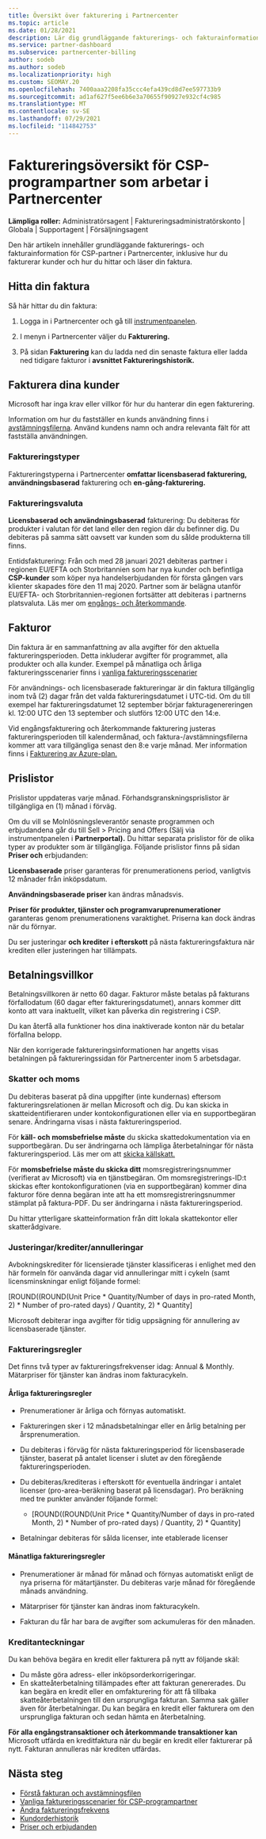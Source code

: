 ```yaml
---
title: Översikt över fakturering i Partnercenter
ms.topic: article
ms.date: 01/28/2021
description: Lär dig grundläggande fakturerings- och fakturainformation för CSP-partner i Partnercenter. Omfattar hur du fakturerar kunder och hur du hittar och läser din faktura.
ms.service: partner-dashboard
ms.subservice: partnercenter-billing
author: sodeb
ms.author: sodeb
ms.localizationpriority: high
ms.custom: SEOMAY.20
ms.openlocfilehash: 7400aaa2208fa35ccc4efa439cd8d7ee597733b9
ms.sourcegitcommit: ad1af627f5ee6b6e3a70655f90927e932cf4c985
ms.translationtype: MT
ms.contentlocale: sv-SE
ms.lasthandoff: 07/29/2021
ms.locfileid: "114842753"
---
```

# <a name="billing-overview-for-csp-program-partners-working-in-partner-center"></a>Faktureringsöversikt för CSP-programpartner som arbetar i Partnercenter 

**Lämpliga roller:** Administratörsagent | Faktureringsadministratörskonto | Globala | Supportagent | Försäljningsagent

Den här artikeln innehåller grundläggande fakturerings- och fakturainformation för CSP-partner i Partnercenter, inklusive hur du fakturerar kunder och hur du hittar och läser din faktura.


## <a name="find-your-bill"></a>Hitta din faktura

Så här hittar du din faktura:

1. Logga in i Partnercenter och gå till [instrumentpanelen](https://partner.microsoft.com/dashboard/home).

2. I menyn i Partnercenter väljer du **Fakturering.**

3. På sidan **Fakturering** kan du ladda ned din senaste faktura eller ladda ned tidigare fakturor i **avsnittet Faktureringshistorik.**

## <a name="bill-your-customers"></a>Fakturera dina kunder

Microsoft har inga krav eller villkor för hur du hanterar din egen fakturering.

Information om hur du fastställer en kunds användning finns i [avstämningsfilerna](#find-your-bill). Använd kundens namn och andra relevanta fält för att fastställa användningen.

### <a name="billing-types"></a>Faktureringstyper

Faktureringstyperna i Partnercenter **omfattar licensbaserad fakturering,** **användningsbaserad** fakturering och **en-gång-fakturering.** 

### <a name="billing-currency"></a>Faktureringsvaluta

**Licensbaserad och användningsbaserad** fakturering: Du debiteras för produkter i valutan för det land eller den region där du befinner dig. Du debiteras på samma sätt oavsett var kunden som du sålde produkterna till finns.

Entidsfakturering: Från och med 28 januari 2021 debiteras partner i regionen EU/EFTA och Storbritannien som har nya kunder och befintliga **CSP-kunder** som köper nya handelserbjudanden för första gången vars klienter skapades före den 11 maj 2020.  Partner som är belägna utanför EU/EFTA- och Storbritannien-regionen fortsätter att debiteras i partnerns platsvaluta. Läs mer om [engångs- och återkommande](azure-plan-billing.md). 

## <a name="invoices"></a>Fakturor

Din faktura är en sammanfattning av alla avgifter för den aktuella faktureringsperioden. Detta inkluderar avgifter för programmet, alla produkter och alla kunder. Exempel på månatliga och årliga faktureringsscenarier finns i [vanliga faktureringsscenarier](common-billing-scenarios.md)

För användnings- och licensbaserade faktureringar är din faktura tillgänglig inom två (2) dagar från det valda faktureringsdatumet i UTC-tid. Om du till exempel har faktureringsdatumet 12 september börjar fakturagenereringen kl. 12:00 UTC den 13 september och slutförs 12:00 UTC den 14:e. 

Vid engångsfakturering och återkommande fakturering justeras faktureringsperioden till kalendermånad, och faktura-/avstämningsfilerna kommer att vara tillgängliga senast den 8:e varje månad. Mer information finns i [Fakturering av Azure-plan.](azure-plan-billing.md) 

## <a name="price-lists"></a>Prislistor

Prislistor uppdateras varje månad. Förhandsgranskningsprislistor är tillgängliga en (1) månad i förväg.

Om du vill se Molnlösningsleverantör senaste programmen och erbjudandena går du till Sell > Pricing and Offers (Sälj via instrumentpanelen i **Partnerportal).** Du hittar separata prislistor för de olika typer av produkter som är tillgängliga. Följande prislistor finns på sidan **Priser och** erbjudanden:

**Licensbaserade** priser garanteras för prenumerationens period, vanligtvis 12 månader från inköpsdatum. 

**Användningsbaserade priser** kan ändras månadsvis.

**Priser för produkter, tjänster och programvaruprenumerationer** garanteras genom prenumerationens varaktighet. Priserna kan dock ändras när du förnyar.

Du ser justeringar **och krediter** **i efterskott** på nästa faktureringsfaktura när krediten eller justeringen har tillämpats.

## <a name="payment-terms"></a>Betalningsvillkor

Betalningsvillkoren är netto 60 dagar. Fakturor måste betalas på fakturans förfallodatum (60 dagar efter faktureringsdatumet), annars kommer ditt konto att vara inaktuellt, vilket kan påverka din registrering i CSP. 

Du kan återfå alla funktioner hos dina inaktiverade konton när du betalar förfallna belopp.

När den korrigerade faktureringsinformationen har angetts visas betalningen på faktureringssidan för Partnercenter inom 5 arbetsdagar.

### <a name="taxes-and-vat"></a>Skatter och moms

Du debiteras baserat på dina uppgifter (inte kundernas) eftersom faktureringsrelationen är mellan Microsoft och dig. Du kan skicka in skatteidentifieraren under kontokonfigurationen eller via en supportbegäran senare. Ändringarna visas i nästa faktureringsperiod.

För **käll- och momsbefrielse måste** du skicka skattedokumentation via en supportbegäran. Du ser ändringarna och lämpliga återbetalningar för nästa faktureringsperiod. Läs mer om att [skicka källskatt.](withholding-tax-credit-form.md) 

För **momsbefrielse måste du skicka ditt** momsregistreringsnummer (verifierat av Microsoft) via en tjänstbegäran.  Om momsregistrerings-ID:t skickas efter kontokonfigurationen (via en supportbegäran) kommer dina fakturor före denna begäran inte att ha ett momsregistreringsnummer stämplat på faktura-PDF. Du ser ändringarna i nästa faktureringsperiod.

Du hittar ytterligare skatteinformation från ditt lokala skattekontor eller skatterådgivare.

### <a name="adjustmentscreditscancellations"></a>Justeringar/krediter/annulleringar

Avbokningskrediter för licensierade tjänster klassificeras i enlighet med den här formeln för oanvända dagar vid annulleringar mitt i cykeln (samt licensminskningar enligt följande formel:

[ROUND((ROUND(Unit Price * Quantity/Number of days in pro-rated Month, 2) * Number of pro-rated days) / Quantity, 2) * Quantity] 

Microsoft debiterar inga avgifter för tidig uppsägning för annullering av licensbaserade tjänster.

### <a name="billing-rules"></a>Faktureringsregler

Det finns två typer av faktureringsfrekvenser idag: Annual & Monthly.  
Mätarpriser för tjänster kan ändras inom fakturacykeln.

#### <a name="annual-billing-rules"></a>Årliga faktureringsregler 

- Prenumerationer är årliga och förnyas automatiskt.  

- Faktureringen sker i 12 månadsbetalningar eller en årlig betalning per årsprenumeration. 

- Du debiteras i förväg för nästa faktureringsperiod för licensbaserade tjänster, baserat på antalet licenser i slutet av den föregående faktureringsperioden. 

- Du debiteras/krediteras i efterskott för eventuella ändringar i antalet licenser (pro-area-beräkning baserat på licensdagar). Pro beräkning med tre punkter använder följande formel: 

  - [ROUND((ROUND(Unit Price * Quantity/Number of days in pro-rated Month, 2) * Number of pro-rated days) / Quantity, 2) * Quantity] 

- Betalningar debiteras för sålda licenser, inte etablerade licenser 

#### <a name="monthly-billing-rules"></a>Månatliga faktureringsregler 

- Prenumerationer är månad för månad och förnyas automatiskt enligt de nya priserna för mätartjänster. Du debiteras varje månad för föregående månads användning. 

- Mätarpriser för tjänster kan ändras inom fakturacykeln. 

- Fakturan du får har bara de avgifter som ackumuleras för den månaden. 


### <a name="credit-notes"></a>Kreditanteckningar

Du kan behöva begära en kredit eller fakturera på nytt av följande skäl:

- Du måste göra adress- eller inköpsorderkorrigeringar.
- En skatteåterbetalning tillämpades efter att fakturan genererades. Du kan begära en kredit eller en omfakturering för att få tillbaka skatteåterbetalningen till den ursprungliga fakturan. Samma sak gäller även för återbetalningar. Du kan begära en kredit eller fakturera om den ursprungliga fakturan och sedan hämta en återbetalning.

**För alla engångstransaktioner och återkommande transaktioner kan** Microsoft utfärda en kreditfaktura när du begär en kredit eller fakturerar på nytt. Fakturan annulleras när krediten utfärdas. 

## <a name="next-steps"></a>Nästa steg

- [Förstå fakturan och avstämningsfilen](read-your-bill.md)
- [Vanliga faktureringsscenarier för CSP-programpartner](common-billing-scenarios.md)
- [Ändra faktureringsfrekvens](common-billing-scenarios.md)
- [Kundorderhistorik](csp-offers.md) 
- [Priser och erbjudanden](pricing-and-offers.md)